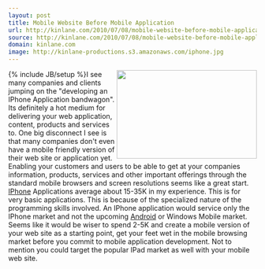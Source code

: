 ```yaml
---
layout: post
title: Mobile Website Before Mobile Application
url: http://kinlane.com/2010/07/08/mobile-website-before-mobile-application/
source: http://kinlane.com/2010/07/08/mobile-website-before-mobile-application/
domain: kinlane.com
image: http://kinlane-productions.s3.amazonaws.com/iphone.jpg
---
```

{% include JB/setup %}<img class="alignnone c1" title="IPHone" src="http://kinlane-productions.s3.amazonaws.com/iphone.jpg" alt="" width="284" height="180" align="right" />I see many companies and clients jumping on the "developing an IPhone Application bandwagon". Its definitely a hot medium for delivering your web application, content, products and services to. One big disconnect I see is that many companies don't even have a mobile friendly version of their web site or application yet. Enabling your customers and users to be able to get at your companies information, products, services and other important offerings through the standard mobile browsers and screen resolutions seems like a great start. <a href="http://www.kinlane.com/category/mobile/iphone/">IPhone</a> Applications average about 15-35K in my experience. This is for very basic applications. This is because of the specialized nature of the programming skills involved. An IPhone application would service only the IPhone market and not the upcoming <a href="http://www.kinlane.com/category/mobile/android/">Android</a> or Windows Mobile market. Seems like it would be wiser to spend 2-5K and create a mobile version of your web site as a starting point, get your feet wet in the mobile browsing market before you commit to mobile application development. Not to mention you could target the popular IPad market as well with your mobile web site.